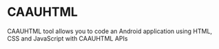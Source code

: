 # CAAUHTML
CAAUHTML tool allows you to code an Android application using HTML, CSS and JavaScript with CAAUHTML APIs
